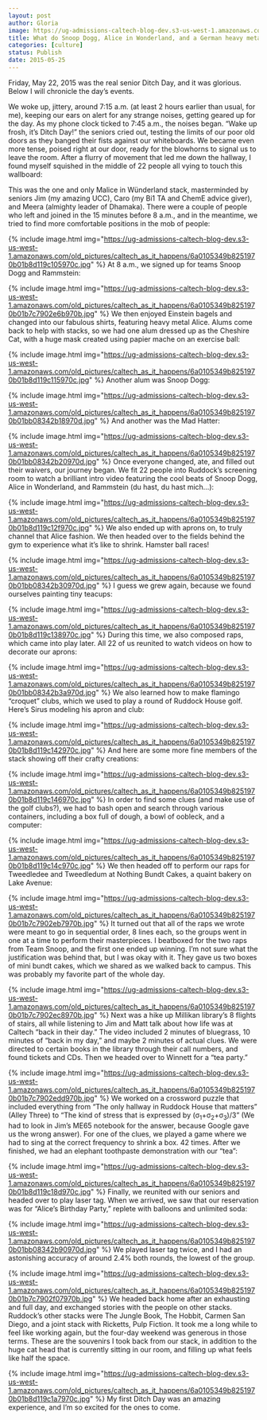 ```yaml
---
layout: post
author: Gloria
image: https://ug-admissions-caltech-blog-dev.s3-us-west-1.amazonaws.com/old_pictures/caltech_as_it_happens/6a0105349b8251970b01b8d119c0fd970c.jpg
title: What do Snoop Dogg, Alice in Wonderland, and a German heavy metal band have in common?
categories: [culture]
status: Publish
date: 2015-05-25
---
```


Friday, May 22, 2015 was the real senior Ditch Day, and it was glorious. Below I will chronicle the day’s events.

We woke up, jittery, around 7:15 a.m. (at least 2 hours earlier than usual, for me), keeping our ears on alert for any strange noises, getting geared up for the day. As my phone clock ticked to 7:45 a.m., the noises began. “Wake up frosh, it’s Ditch Day!” the seniors cried out, testing the limits of our poor old doors as they banged their fists against our whiteboards. We became even more tense, poised right at our door, ready for the blowhorns to signal us to leave the room. After a flurry of movement that led me down the hallway, I found myself squished in the middle of 22 people all vying to touch this wallboard:

This was the one and only Malice in Wünderland stack, masterminded by seniors Jim (my amazing UCC), Caro (my Bi1 TA and ChemE advice giver), and Meera (almighty leader of Dhamaka). There were a couple of people who left and joined in the 15 minutes before 8 a.m., and in the meantime, we tried to find more comfortable positions in the mob of people:


{% include image.html img="https://ug-admissions-caltech-blog-dev.s3-us-west-1.amazonaws.com/old_pictures/caltech_as_it_happens/6a0105349b8251970b01b8d119c105970c.jpg" %}
At 8 a.m., we signed up for teams Snoop Dogg and Rammstein:


{% include image.html img="https://ug-admissions-caltech-blog-dev.s3-us-west-1.amazonaws.com/old_pictures/caltech_as_it_happens/6a0105349b8251970b01b7c7902e6b970b.jpg" %}
We then enjoyed Einstein bagels and changed into our fabulous shirts, featuring heavy metal Alice. Alums come back to help with stacks, so we had one alum dressed up as the Cheshire Cat, with a huge mask created using papier mache on an exercise ball:


{% include image.html img="https://ug-admissions-caltech-blog-dev.s3-us-west-1.amazonaws.com/old_pictures/caltech_as_it_happens/6a0105349b8251970b01b8d119c115970c.jpg" %}
Another alum was Snoop Dogg:


{% include image.html img="https://ug-admissions-caltech-blog-dev.s3-us-west-1.amazonaws.com/old_pictures/caltech_as_it_happens/6a0105349b8251970b01bb08342b18970d.jpg" %}
And another was the Mad Hatter:


{% include image.html img="https://ug-admissions-caltech-blog-dev.s3-us-west-1.amazonaws.com/old_pictures/caltech_as_it_happens/6a0105349b8251970b01bb08342b20970d.jpg" %}
Once everyone changed, ate, and filled out their waivers, our journey began. We fit 22 people into Ruddock’s screening room to watch a brilliant intro video featuring the cool beats of Snoop Dogg, Alice in Wonderland, and Rammstein (du hast, du hast mich…):


{% include image.html img="https://ug-admissions-caltech-blog-dev.s3-us-west-1.amazonaws.com/old_pictures/caltech_as_it_happens/6a0105349b8251970b01b8d119c12f970c.jpg" %}
We also ended up with aprons on, to truly channel that Alice fashion. We then headed over to the fields behind the gym to experience what it’s like to shrink. Hamster ball races!


{% include image.html img="https://ug-admissions-caltech-blog-dev.s3-us-west-1.amazonaws.com/old_pictures/caltech_as_it_happens/6a0105349b8251970b01bb08342b30970d.jpg" %}
I guess we grew again, because we found ourselves painting tiny teacups:


{% include image.html img="https://ug-admissions-caltech-blog-dev.s3-us-west-1.amazonaws.com/old_pictures/caltech_as_it_happens/6a0105349b8251970b01b8d119c138970c.jpg" %}
During this time, we also composed raps, which came into play later. All 22 of us reunited to watch videos on how to decorate our aprons:


{% include image.html img="https://ug-admissions-caltech-blog-dev.s3-us-west-1.amazonaws.com/old_pictures/caltech_as_it_happens/6a0105349b8251970b01bb08342b3a970d.jpg" %}
We also learned how to make flamingo “croquet” clubs, which we used to play a round of Ruddock House golf. Here’s Sirus modeling his apron and club:


{% include image.html img="https://ug-admissions-caltech-blog-dev.s3-us-west-1.amazonaws.com/old_pictures/caltech_as_it_happens/6a0105349b8251970b01b8d119c142970c.jpg" %}
And here are some more fine members of the stack showing off their crafty creations:


{% include image.html img="https://ug-admissions-caltech-blog-dev.s3-us-west-1.amazonaws.com/old_pictures/caltech_as_it_happens/6a0105349b8251970b01b8d119c146970c.jpg" %}
In order to find some clues (and make use of the golf clubs?), we had to bash open and search through various containers, including a box full of dough, a bowl of oobleck, and a computer:


{% include image.html img="https://ug-admissions-caltech-blog-dev.s3-us-west-1.amazonaws.com/old_pictures/caltech_as_it_happens/6a0105349b8251970b01b8d119c14c970c.jpg" %}
We then headed off to perform our raps for Tweedledee and Tweedledum at Nothing Bundt Cakes, a quaint bakery on Lake Avenue:


{% include image.html img="https://ug-admissions-caltech-blog-dev.s3-us-west-1.amazonaws.com/old_pictures/caltech_as_it_happens/6a0105349b8251970b01b7c7902eb7970b.jpg" %}
It turned out that all of the raps we wrote were meant to go in sequential order, 8 lines each, so the groups went in one at a time to perform their masterpieces. I beatboxed for the two raps from Team Snoop, and the first one ended up winning. I’m not sure what the justification was behind that, but I was okay with it. They gave us two boxes of mini bundt cakes, which we shared as we walked back to campus. This was probably my favorite part of the whole day.


{% include image.html img="https://ug-admissions-caltech-blog-dev.s3-us-west-1.amazonaws.com/old_pictures/caltech_as_it_happens/6a0105349b8251970b01b7c7902ec8970b.jpg" %}
Next was a hike up Millikan library’s 8 flights of stairs, all while listening to Jim and Matt talk about how life was at Caltech “back in their day.” The video included 2 minutes of bluegrass, 10 minutes of “back in my day,” and maybe 2 minutes of actual clues. We were directed to certain books in the library through their call numbers, and found tickets and CDs. Then we headed over to Winnett for a “tea party.”


{% include image.html img="https://ug-admissions-caltech-blog-dev.s3-us-west-1.amazonaws.com/old_pictures/caltech_as_it_happens/6a0105349b8251970b01b7c7902edd970b.jpg" %}
We worked on a crossword puzzle that included everything from “The only hallway in Ruddock House that matters” (Alley Three) to “The kind of stress that is expressed by (σ<sub>1</sub>+σ<sub>2</sub>+σ<sub>3</sub>)/3” (We had to look in Jim’s ME65 notebook for the answer, because Google gave us the wrong answer). For one of the clues, we played a game where we had to sing at the correct frequency to shrink a box. 42 times. After we finished, we had an elephant toothpaste demonstration with our “tea”:


{% include image.html img="https://ug-admissions-caltech-blog-dev.s3-us-west-1.amazonaws.com/old_pictures/caltech_as_it_happens/6a0105349b8251970b01b8d119c18d970c.jpg" %}
Finally, we reunited with our seniors and headed over to play laser tag. When we arrived, we saw that our reservation was for “Alice’s Birthday Party,” replete with balloons and unlimited soda:


{% include image.html img="https://ug-admissions-caltech-blog-dev.s3-us-west-1.amazonaws.com/old_pictures/caltech_as_it_happens/6a0105349b8251970b01bb08342b90970d.jpg" %}
We played laser tag twice, and I had an astonishing accuracy of around 2.4% both rounds, the lowest of the group.


{% include image.html img="https://ug-admissions-caltech-blog-dev.s3-us-west-1.amazonaws.com/old_pictures/caltech_as_it_happens/6a0105349b8251970b01b7c7902f07970b.jpg" %}
We headed back home after an exhausting and full day, and exchanged stories with the people on other stacks. Ruddock’s other stacks were The Jungle Book, The Hobbit, Carmen San Diego, and a joint stack with Ricketts, Pulp Fiction. 
It took me a long while to feel like working again, but the four-day weekend was generous in those terms. These are the souvenirs I took back from our stack, in addition to the huge cat head that is currently sitting in our room, and filling up what feels like half the space. 


{% include image.html img="https://ug-admissions-caltech-blog-dev.s3-us-west-1.amazonaws.com/old_pictures/caltech_as_it_happens/6a0105349b8251970b01b8d119c1a7970c.jpg" %}
My first Ditch Day was an amazing experience, and I’m so excited for the ones to come.

